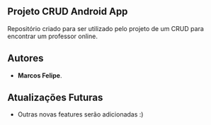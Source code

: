 ## Projeto CRUD Android App

Repositório criado para ser utilizado pelo projeto de um CRUD para encontrar um professor online.

## Autores

* **Marcos Felipe**.

## Atualizações Futuras

* Outras novas features serão adicionadas :)
